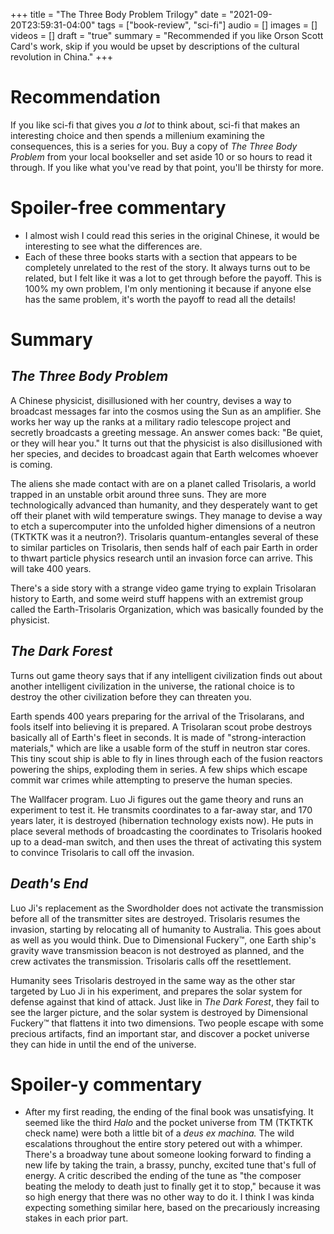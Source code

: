 +++
title = "The Three Body Problem Trilogy"
date = "2021-09-20T23:59:31-04:00"
tags = ["book-review", "sci-fi"]
audio = []
images = []
videos = []
draft = "true"
summary = "Recommended if you like Orson Scott Card's work, skip if you would be upset by descriptions of the cultural revolution in China."
+++

# Recommendation

If you like sci-fi that gives you *a lot* to think about, sci-fi that makes an interesting choice and then spends a millenium examining the consequences, this is a series for you.  Buy a copy of *The Three Body Problem* from your local bookseller and set aside 10 or so hours to read it through.  If you like what you've read by that point, you'll be thirsty for more.

# Spoiler-free commentary

* I almost wish I could read this series in the original Chinese, it would be interesting to see what the differences are.
* Each of these three books starts with a section that appears to be completely unrelated to the rest of the story.  It always turns out to be related, but I felt like it was a lot to get through before the payoff.  This is 100% my own problem, I'm only mentioning it because if anyone else has the same problem, it's worth the payoff to read all the details!

# Summary

## *The Three Body Problem*

A Chinese physicist, disillusioned with her country, devises a way to broadcast messages far into the cosmos using the Sun as an amplifier.  She works her way up the ranks at a military radio telescope project and secretly broadcasts a greeting message.  An answer comes back: "Be quiet, or they will hear you."  It turns out that the physicist is also disillusioned with her species, and decides to broadcast again that Earth welcomes whoever is coming.

The aliens she made contact with are on a planet called Trisolaris, a world trapped in an unstable orbit around three suns.  They are more technologically advanced than humanity, and they desperately want to get off their planet with wild temperature swings.  They manage to devise a way to etch a supercomputer into the unfolded higher dimensions of a neutron (TKTKTK was it a neutron?).  Trisolaris quantum-entangles several of these to similar particles on Trisolaris, then sends half of each pair Earth in order to thwart particle physics research until an invasion force can arrive.  This will take 400 years.

There's a side story with a strange video game trying to explain Trisolaran history to Earth, and some weird stuff happens with an extremist group called the Earth-Trisolaris Organization, which was basically founded by the physicist.

## *The Dark Forest*

Turns out game theory says that if any intelligent civilization finds out about another intelligent civilization in the universe, the rational choice is to destroy the other civilization before they can threaten you.

Earth spends 400 years preparing for the arrival of the Trisolarans, and fools itself into believing it is prepared.  A Trisolaran scout probe destroys basically all of Earth's fleet in seconds.  It is made of "strong-interaction materials," which are like a usable form of the stuff in neutron star cores.  This tiny scout ship is able to fly in lines through each of the fusion reactors powering the ships, exploding them in series.  A few ships which escape commit war crimes while attempting to preserve the human species.

The Wallfacer program.  Luo Ji figures out the game theory and runs an experiment to test it.  He transmits coordinates to a far-away star, and 170 years later, it is destroyed (hibernation technology exists now).  He puts in place several methods of broadcasting the coordinates to Trisolaris hooked up to a dead-man switch, and then uses the threat of activating this system to convince Trisolaris to call off the invasion.


## *Death's End*

Luo Ji's replacement as the Swordholder does not activate the transmission before all of the transmitter sites are destroyed.  Trisolaris resumes the invasion, starting by relocating all of humanity to Australia.  This goes about as well as you would think.  Due to Dimensional Fuckery™, one Earth ship's gravity wave transmission beacon is not destroyed as planned, and the crew activates the transmission.  Trisolaris calls off the resettlement.

Humanity sees Trisolaris destroyed in the same way as the other star targeted by Luo Ji in his experiment, and prepares the solar system for defense against that kind of attack.  Just like in *The Dark Forest*, they fail to see the larger picture, and the solar system is destroyed by Dimensional Fuckery™ that flattens it into two dimensions.  Two people escape with some precious artifacts, find an important star, and discover a pocket universe they can hide in until the end of the universe.


# Spoiler-y commentary

* After my first reading, the ending of the final book was unsatisfying.  It seemed like the third *Halo* and the pocket universe from TM (TKTKTK check name) were both a little bit of a *deus ex machina.*  The wild escalations throughout the entire story petered out with a whimper.  There's a broadway tune about someone looking forward to finding a new life by taking the train, a brassy, punchy, excited tune that's full of energy.  A critic described the ending of the tune as "the composer beating the melody to death just to finally get it to stop," because it was so high energy that there was no other way to do it.  I think I was kinda expecting something similar here, based on the precariously increasing stakes in each prior part.
